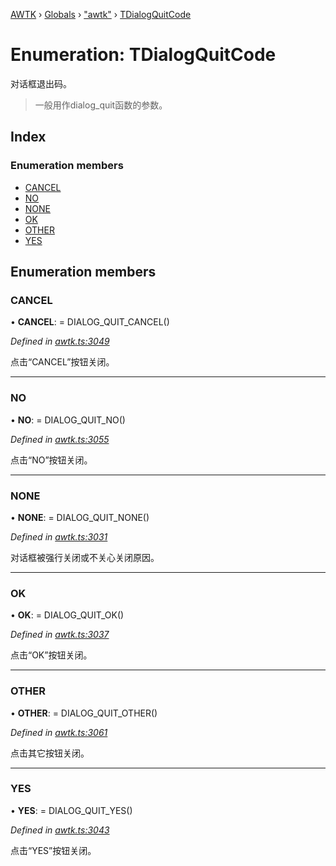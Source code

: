 [AWTK](../README.md) › [Globals](../globals.md) › ["awtk"](../modules/_awtk_.md) › [TDialogQuitCode](_awtk_.tdialogquitcode.md)

# Enumeration: TDialogQuitCode

对话框退出码。

> 一般用作dialog_quit函数的参数。

## Index

### Enumeration members

* [CANCEL](_awtk_.tdialogquitcode.md#cancel)
* [NO](_awtk_.tdialogquitcode.md#no)
* [NONE](_awtk_.tdialogquitcode.md#none)
* [OK](_awtk_.tdialogquitcode.md#ok)
* [OTHER](_awtk_.tdialogquitcode.md#other)
* [YES](_awtk_.tdialogquitcode.md#yes)

## Enumeration members

###  CANCEL

• **CANCEL**: =  DIALOG_QUIT_CANCEL()

*Defined in [awtk.ts:3049](https://github.com/zlgopen/awtk-binding/blob/d723364/tools/code_gen/js/output/awtk.ts#L3049)*

点击“CANCEL”按钮关闭。

___

###  NO

• **NO**: =  DIALOG_QUIT_NO()

*Defined in [awtk.ts:3055](https://github.com/zlgopen/awtk-binding/blob/d723364/tools/code_gen/js/output/awtk.ts#L3055)*

点击“NO”按钮关闭。

___

###  NONE

• **NONE**: =  DIALOG_QUIT_NONE()

*Defined in [awtk.ts:3031](https://github.com/zlgopen/awtk-binding/blob/d723364/tools/code_gen/js/output/awtk.ts#L3031)*

对话框被强行关闭或不关心关闭原因。

___

###  OK

• **OK**: =  DIALOG_QUIT_OK()

*Defined in [awtk.ts:3037](https://github.com/zlgopen/awtk-binding/blob/d723364/tools/code_gen/js/output/awtk.ts#L3037)*

点击“OK”按钮关闭。

___

###  OTHER

• **OTHER**: =  DIALOG_QUIT_OTHER()

*Defined in [awtk.ts:3061](https://github.com/zlgopen/awtk-binding/blob/d723364/tools/code_gen/js/output/awtk.ts#L3061)*

点击其它按钮关闭。

___

###  YES

• **YES**: =  DIALOG_QUIT_YES()

*Defined in [awtk.ts:3043](https://github.com/zlgopen/awtk-binding/blob/d723364/tools/code_gen/js/output/awtk.ts#L3043)*

点击“YES”按钮关闭。
